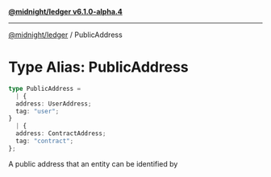[**@midnight/ledger v6.1.0-alpha.4**](../README.md)

***

[@midnight/ledger](../globals.md) / PublicAddress

# Type Alias: PublicAddress

```ts
type PublicAddress = 
  | {
  address: UserAddress;
  tag: "user";
}
  | {
  address: ContractAddress;
  tag: "contract";
};
```

A public address that an entity can be identified by
